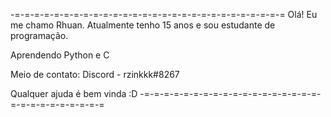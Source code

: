 -=-=-=-=-=-=-=-=-=-=-=-=-=-=-=-=-=-=-=-=-=-=-=-=-=-=-=-=
Olá! Eu me chamo Rhuan.
Atualmente tenho 15 anos e sou estudante de programação.

Aprendendo Python e C

Meio de contato:
Discord - rzinkkk#8267

Qualquer ajuda é bem vinda :D
-=-=-=-=-=-=-=-=-=-=-=-=-=-=-=-=-=-=-=-=-=-=-=-=-=-=-=-=
